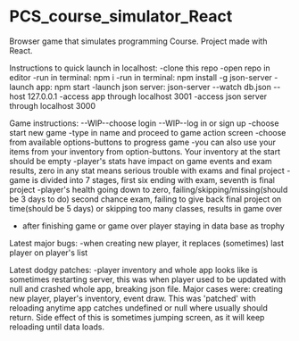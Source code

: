 # PCS_course_simulator_React
Browser game that simulates programming Course. Project made with React. 

Instructions to quick launch in localhost:
-clone this repo
-open repo in editor
-run in terminal: npm i 
-run in terminal: npm install -g json-server
-launch app: npm start
-launch json server: json-server --watch db.json --host 127.0.0.1
-access app through localhost 3001
-access json server through localhost 3000

Game instructions:
--WIP--choose login
--WIP--log in or sign up
-choose start new game
-type in name and proceed to game action screen
-choose from available options-buttons to progress game
-you can also use your items from your inventory from option-buttons. Your inventory at the start should be empty
-player's stats have impact on game events and exam results, zero in any stat means serious trouble with exams and final project
-game is divided into 7 stages, first six ending with exam, seventh is final project
-player's health going down to zero, failing/skipping/missing(should be 3 days to do) second chance exam, failing to give back final project on time(should be 5 days) or skipping too many classes, results in game over
- after finishing game or game over player staying in data base as trophy

Latest major bugs:
-when creating new player, it replaces (sometimes) last player on player's list

Latest dodgy patches:
-player inventory and whole app looks like is sometimes restarting server, this was when player used to be updated with null and crashed whole app, breaking json file. Major cases were: creating new player, player's inventory, event draw. This was 'patched' with reloading anytime app catches undefined or null where usually should return. Side effect of this is sometimes jumping screen, as it will keep reloading until data loads.  
